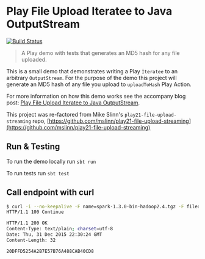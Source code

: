 # Play File Upload Iteratee to Java OutputStream

[![Build Status](https://travis-ci.org/seglo/play-iteratee-to-outputstream.svg?branch=master)](https://travis-ci.org/seglo/play-iteratee-to-outputstream)

> A Play demo with tests that generates an MD5 hash for any file uploaded.

This is a small demo that demonstrates writing a Play `Iteratee` to an arbitrary `OutputStream`. For the purpose of the demo this project will generate an MD5 hash of any file you upload to `uploadToHash` Play Action.

For more information on how this demo works see the accompany blog post: [Play File Upload Iteratee to Java OutputStream]().

This project was re-factored from Mike Slinn's `play21-file-upload-streaming` repo, [https://github.com/mslinn/play21-file-upload-streaming](https://github.com/mslinn/play21-file-upload-streaming)

## Run & Testing

To run the demo locally run `sbt run`

To run tests run `sbt test`

## Call endpoint with curl

```bash
$ curl -i --no-keepalive -F name=spark-1.3.0-bin-hadoop2.4.tgz -F filedata=@/home/seglo/Downloads/spark-1.3.0-bin-hadoop2.4.tgz http://localhost:9000/uploadToHash
HTTP/1.1 100 Continue

HTTP/1.1 200 OK
Content-Type: text/plain; charset=utf-8
Date: Thu, 31 Dec 2015 22:30:24 GMT
Content-Length: 32

20DFFD5254A2B7E57B76A488CAB40CD8
```
